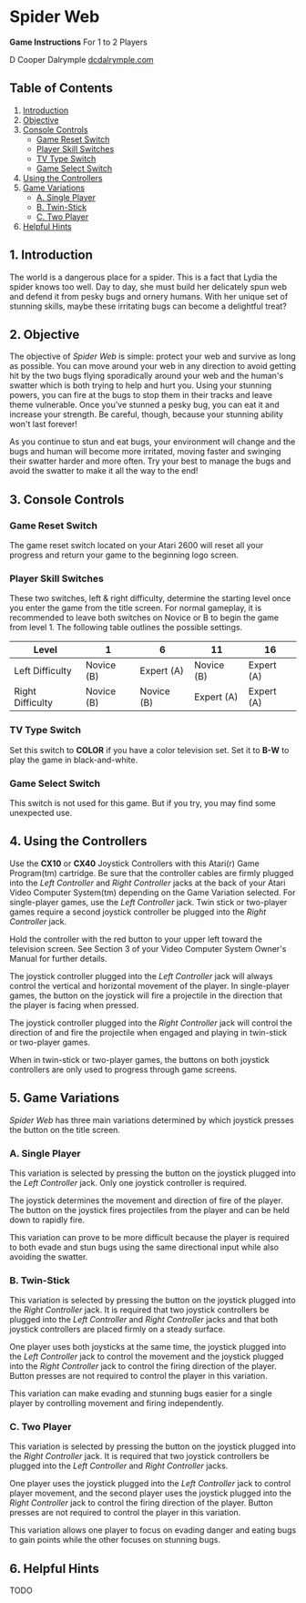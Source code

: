 Spider Web
==========

**Game Instructions**
For 1 to 2 Players

D Cooper Dalrymple
[dcdalrymple.com](https://dcdalrymple.com/)

## Table of Contents

1. [Introduction](#introduction)
2. [Objective](#objective)
3. [Console Controls](#console-controls)
    * [Game Reset Switch](#game-reset-switch)
    * [Player Skill Switches](#player-skill-switches)
    * [TV Type Switch](#tv-type-switch)
    * [Game Select Switch](#game-select-switch)
4. [Using the Controllers](#using-the-controllers)
5. [Game Variations](#game-variations)
    * [A. Single Player](#a-single-player)
    * [B. Twin-Stick](#b-twin-stick)
    * [C. Two Player](#c-two-player)
6. [Helpful Hints](#helpful-hints)

## 1. Introduction

The world is a dangerous place for a spider. This is a fact that Lydia the spider knows too well. Day to day, she must build her delicately spun web and defend it from pesky bugs and ornery humans. With her unique set of stunning skills, maybe these irritating bugs can become a delightful treat?

## 2. Objective

The objective of *Spider Web* is simple: protect your web and survive as long as possible. You can move around your web in any direction to avoid getting hit by the two bugs flying sporadically around your web and the human's swatter which is both trying to help and hurt you. Using your stunning powers, you can fire at the bugs to stop them in their tracks and leave theme vulnerable. Once you've stunned a pesky bug, you can eat it and increase your strength. Be careful, though, because your stunning ability won't last forever!

As you continue to stun and eat bugs, your environment will change and the bugs and human will become more irritated, moving faster and swinging their swatter harder and more often. Try your best to manage the bugs and avoid the swatter to make it all the way to the end!

## 3. Console Controls

### Game Reset Switch

The game reset switch located on your Atari 2600 will reset all your progress and return your game to the beginning logo screen.

### Player Skill Switches

These two switches, left & right difficulty, determine the starting level once you enter the game from the title screen. For normal gameplay, it is recommended to leave both switches on Novice or B to begin the game from level 1. The following table outlines the possible settings.

| Level            | 1          | 6          | 11         | 16         |
| ---------------- | ---------- | ---------- | ---------- | ---------- |
| Left Difficulty  | Novice (B) | Expert (A) | Novice (B) | Expert (A) |
| Right Difficulty | Novice (B) | Novice (B) | Expert (A) | Expert (A) |

### TV Type Switch

Set this switch to **COLOR** if you have a color television set. Set it to **B-W** to play the game in black-and-white.

### Game Select Switch

This switch is not used for this game. But if you try, you may find some unexpected use.

## 4. Using the Controllers

Use the **CX10** or **CX40** Joystick Controllers with this Atari(r) Game Program(tm) cartridge. Be sure that the controller cables are firmly plugged into the *Left Controller* and *Right Controller* jacks at the back of your Atari Video Computer System(tm) depending on the Game Variation selected. For single-player games, use the *Left Controller* jack. Twin stick or two-player games require a second joystick controller be plugged into the *Right Controller* jack.

Hold the controller with the red button to your upper left toward the television screen. See Section 3 of your Video Computer System Owner's Manual for further details.

The joystick controller plugged into the *Left Controller* jack will always control the vertical and horizontal movement of the player. In single-player games, the button on the joystick will fire a projectile in the direction that the player is facing when pressed.

The joystick controller plugged into the *Right Controller* jack will control the direction of and fire the projectile when engaged and playing in twin-stick or two-player games.

When in twin-stick or two-player games, the buttons on both joystick controllers are only used to progress through game screens.

## 5. Game Variations

*Spider Web* has three main variations determined by which joystick presses the button on the title screen.

### A. Single Player

This variation is selected by pressing the button on the joystick plugged into the *Left Controller* jack. Only one joystick controller is required.

The joystick determines the movement and direction of fire of the player. The button on the joystick fires projectiles from the player and can be held down to rapidly fire.

This variation can prove to be more difficult because the player is required to both evade and stun bugs using the same directional input while also avoiding the swatter.

### B. Twin-Stick

This variation is selected by pressing the button on the joystick plugged into the *Right Controller* jack. It is required that two joystick controllers be plugged into the *Left Controller* and *Right Controller* jacks and that both joystick controllers are placed firmly on a steady surface.

One player uses both joysticks at the same time, the joystick plugged into the *Left Controller* jack to control the movement and the joystick plugged into the *Right Controller* jack to control the firing direction of the player. Button presses are not required to control the player in this variation.

This variation can make evading and stunning bugs easier for a single player by controlling movement and firing independently.

### C. Two Player

This variation is selected by pressing the button on the joystick plugged into the *Right Controller* jack. It is required that two joystick controllers be plugged into the *Left Controller* and *Right Controller* jacks.

One player uses the joystick plugged into the *Left Controller* jack to control player movement, and the second player uses the joystick plugged into the *Right Controller* jack to control the firing direction of the player. Button presses are not required to control the player in this variation.

This variation allows one player to focus on evading danger and eating bugs to gain points while the other focuses on stunning bugs.

## 6. Helpful Hints

TODO
